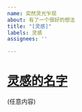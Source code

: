 ```yaml
---
name: 突然灵光乍现
about: 有了一个很好的想法
title: "[灵感]"
labels: 灵感
assignees: ''

---
```


# [灵感的名字](灵感链接(没有可以不写))

 (任意内容)
